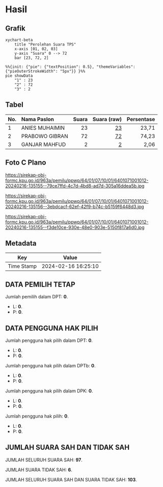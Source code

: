 # Hasil

## Grafik

```mermaid
xychart-beta
    title "Perolehan Suara TPS"
    x-axis [01, 02, 03]
    y-axis "Suara" 0 --> 72
    bar [23, 72, 2]
```

```mermaid
%%{init: {"pie": {"textPosition": 0.5}, "themeVariables": {"pieOuterStrokeWidth": "5px"}} }%%
pie showData
    "1" : 23
    "2" : 72
    "3" : 2
```

## Tabel

| No. | Nama Paslon    | Suara | Suara (raw) | Persentase |
|:--- |:-------------- | -----:| -----------:| ----------:|
| 1   | ANIES MUHAIMIN | 23    | [23][p-1]   | 23,71      |
| 2   | PRABOWO GIBRAN | 72    | [72][p-2]   | 74,23      |
| 3   | GANJAR MAHFUD  | 2     | [2][p-3]    | 2,06       |


[p-1]: https://github.com/gigit-pemilu/pemilu-2024-64-kalimantan-timur/blob/main/pilpres/hitung-suara/sub/64-kalimantan-timur/sub/01-paser/sub/07-muara-komam/sub/1001-muara-komam/sub/012-tps/sub/paslon-1.txt
[p-2]: https://github.com/gigit-pemilu/pemilu-2024-64-kalimantan-timur/blob/main/pilpres/hitung-suara/sub/64-kalimantan-timur/sub/01-paser/sub/07-muara-komam/sub/1001-muara-komam/sub/012-tps/sub/paslon-2.txt
[p-3]: https://github.com/gigit-pemilu/pemilu-2024-64-kalimantan-timur/blob/main/pilpres/hitung-suara/sub/64-kalimantan-timur/sub/01-paser/sub/07-muara-komam/sub/1001-muara-komam/sub/012-tps/sub/paslon-3.txt

## Foto C Plano

https://sirekap-obj-formc.kpu.go.id/963a/pemilu/ppwp/64/01/07/10/01/6401071001012-20240216-135155--79ce7ffd-4c7d-4bd8-ad7d-305a16ddea5b.jpg

https://sirekap-obj-formc.kpu.go.id/963a/pemilu/ppwp/64/01/07/10/01/6401071001012-20240216-135156--3ebdcacf-62ef-42f9-b74c-b5159f6448d3.jpg

https://sirekap-obj-formc.kpu.go.id/963a/pemilu/ppwp/64/01/07/10/01/6401071001012-20240216-135155--f3de10ce-930e-48e0-903e-5150f817a6d0.jpg


## Metadata

| Key        | Value               |
| ---------- | ------------------- |
| Time Stamp | 2024-02-16 16:25:10 |


## DATA PEMILIH TETAP

Jumlah pemilih dalam DPT: **0**.
 * L: **0**.
 * P: **0**.

## DATA PENGGUNA HAK PILIH

Jumlah pengguna hak pilih dalam DPT: **0**.
 * L: **0**.
 * P: **0**.

Jumlah pengguna hak pilih dalam DPTb: **0**.
 * L: **0**.
 * P: **0**.

Jumlah pengguna hak pilih dalam DPK: **0**.
 * L: **0**.
 * P: **0**.

Jumlah pengguna hak pilih: **0**.
 * L: **0**.
 * P: **0**.

## JUMLAH SUARA SAH DAN TIDAK SAH

JUMLAH SELURUH SUARA SAH: **97**.

JUMLAH SUARA TIDAK SAH: **6**.

JUMLAH SELURUH SUARA SAH DAN SUARA TIDAK SAH: **103**.


